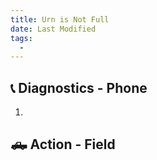 ```yaml
---
title: Urn is Not Full
date: Last Modified 
tags:
  -  
---
```

## 📞 Diagnostics - Phone

1.

## 🛻 Action - Field

